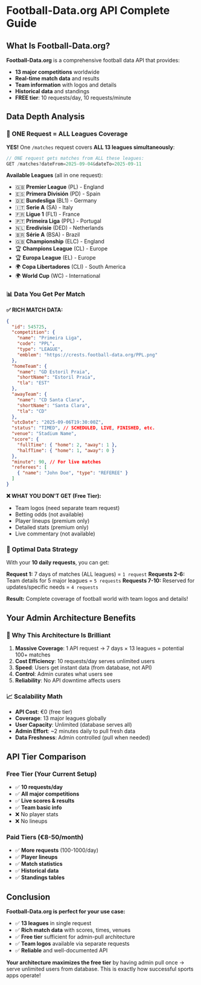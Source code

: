 # Football-Data.org API Complete Guide

## What Is Football-Data.org?

**Football-Data.org** is a comprehensive football data API that provides:
- **13 major competitions** worldwide
- **Real-time match data** and results
- **Team information** with logos and details
- **Historical data** and standings
- **FREE tier**: 10 requests/day, 10 requests/minute

## Data Depth Analysis

### 🏈 ONE Request = ALL Leagues Coverage

**YES!** One `/matches` request covers **ALL 13 leagues simultaneously**:

```javascript
// ONE request gets matches from ALL these leagues:
GET /matches?dateFrom=2025-09-04&dateTo=2025-09-11
```

**Available Leagues** (all in one request):
- 🇬🇧 **Premier League** (PL) - England
- 🇪🇸 **Primera División** (PD) - Spain  
- 🇩🇪 **Bundesliga** (BL1) - Germany
- 🇮🇹 **Serie A** (SA) - Italy
- 🇫🇷 **Ligue 1** (FL1) - France
- 🇵🇹 **Primeira Liga** (PPL) - Portugal
- 🇳🇱 **Eredivisie** (DED) - Netherlands
- 🇧🇷 **Série A** (BSA) - Brazil
- 🇬🇧 **Championship** (ELC) - England
- 🏆 **Champions League** (CL) - Europe
- 🏆 **Europa League** (EL) - Europe
- 🌍 **Copa Libertadores** (CLI) - South America
- 🌍 **World Cup** (WC) - International

### 📊 Data You Get Per Match

**✅ RICH MATCH DATA:**
```json
{
  "id": 545725,
  "competition": {
    "name": "Primeira Liga",
    "code": "PPL",
    "type": "LEAGUE",
    "emblem": "https://crests.football-data.org/PPL.png"
  },
  "homeTeam": {
    "name": "GD Estoril Praia",
    "shortName": "Estoril Praia", 
    "tla": "EST"
  },
  "awayTeam": {
    "name": "CD Santa Clara",
    "shortName": "Santa Clara",
    "tla": "CD"
  },
  "utcDate": "2025-09-06T19:30:00Z",
  "status": "TIMED", // SCHEDULED, LIVE, FINISHED, etc.
  "venue": "Stadium Name",
  "score": {
    "fullTime": { "home": 2, "away": 1 },
    "halfTime": { "home": 1, "away": 0 }
  },
  "minute": 90, // For live matches
  "referees": [
    { "name": "John Doe", "type": "REFEREE" }
  ]
}
```

**❌ WHAT YOU DON'T GET (Free Tier):**
- Team logos (need separate team request)
- Betting odds (not available)
- Player lineups (premium only)
- Detailed stats (premium only)
- Live commentary (not available)

### 🎯 Optimal Data Strategy

With your **10 daily requests**, you can get:

**Request 1:** 7 days of matches (ALL leagues) = `1 request`
**Requests 2-6:** Team details for 5 major leagues = `5 requests` 
**Requests 7-10:** Reserved for updates/specific needs = `4 requests`

**Result:** Complete coverage of football world with team logos and details!

## Your Admin Architecture Benefits

### 🚀 Why This Architecture Is Brilliant

1. **Massive Coverage**: 1 API request → 7 days × 13 leagues = potential 100+ matches
2. **Cost Efficiency**: 10 requests/day serves unlimited users  
3. **Speed**: Users get instant data (from database, not API)
4. **Control**: Admin curates what users see
5. **Reliability**: No API downtime affects users

### 📈 Scalability Math

- **API Cost**: €0 (free tier)
- **Coverage**: 13 major leagues globally
- **User Capacity**: Unlimited (database serves all)
- **Admin Effort**: ~2 minutes daily to pull fresh data
- **Data Freshness**: Admin controlled (pull when needed)

## API Tier Comparison

### Free Tier (Your Current Setup)
- ✅ **10 requests/day**
- ✅ **All major competitions**  
- ✅ **Live scores & results**
- ✅ **Team basic info**
- ❌ No player stats
- ❌ No lineups

### Paid Tiers (€8-50/month)
- ✅ **More requests** (100-1000/day)
- ✅ **Player lineups**
- ✅ **Match statistics** 
- ✅ **Historical data**
- ✅ **Standings tables**

## Conclusion

**Football-Data.org is perfect for your use case:**

- ✅ **13 leagues** in single request
- ✅ **Rich match data** with scores, times, venues
- ✅ **Free tier** sufficient for admin-pull architecture  
- ✅ **Team logos** available via separate requests
- ✅ **Reliable** and well-documented API

**Your architecture maximizes the free tier** by having admin pull once → serve unlimited users from database. This is exactly how successful sports apps operate!